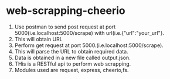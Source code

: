 # web-scrapping-cheerio

1. Use postman to send post request at port 5000(i.e.localhost:5000/scrape) with url(i.e.{"url":"your_url"}. 
2. This will obtain URL
3. Perform get request at port 5000.(i.e.localhost:5000/scrape).
4. This will parse the URL to obtain required data.
5. Data is obtained in a new file called output.json.
6. THis is a RESTful api to perform web scrapping.
7. Modules used are request, express, cheerio,fs.
